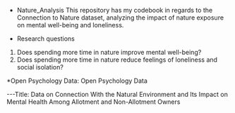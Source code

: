 * Nature_Analysis
This repository has my codebook in regards to the Connection to Nature dataset, analyzing the impact of nature exposure on mental well-being and loneliness.

* Research questions

1. Does spending more time in nature improve mental well-being?
2. Does spending more time in nature reduce feelings of loneliness and social isolation?

*Open Psychology Data: Open Psychology Data 

---Title: Data on Connection With the Natural Environment and Its Impact on Mental Health Among Allotment and Non-Allotment Owners
